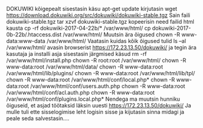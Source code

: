 DOKUWIKI
kõigepealt sisestasin käsu apt-get update
kirjutasin wget https://download.dokuwiki.org/src/dokuwiki/dokuwiki-stable.tgz
Sain faili dokuwiki-stable.tgz
tar xzvf dokuwiki-stable.tgz
kopeerisin need failid html kausta 
cp -rf dokuwiki-2017-04-22b/* /var/www/html/
cp dokuwiki-2017-0b-22b/.htaccess.dist /var/www/html/
Muutsin ära õigused 
chown -R www-data:www-data /var/www/html/
Vaatasin kuidas kõik õigused tulid
ls –al /var/www/html/
avasin browserist https://172.23.13.50/dokuwiki/ ja tegin ära kasutaja ja installi asja
sisestasin järgmised käsud
rm -rf /var/www/html/install.php
chown -R root:root /var/www/html/
chown -R www-data:root /var/www/html/data/
chown -R www-data:root /var/www/html/lib/plugins/
chown -R www-data:root /var/www/html/lib/tpl/
chown -R www-data:root /var/www/html/conf/local.php*
chown -R www-data:root /var/www/html/conf/users.auth.php
chown -R www-data:root /var/www/html/conf/acl.auth.php
chown -R www-data:root /var/www/html/conf/plugins.local.php*
Nendega ma muutsin hunniku õiguseid, et asjad töötaksid
läksin uuesti https://172.23.13.50/dokuwiki/
Ja mulle tuli ette sisselogimise leht
logisin sisse ja kijutasin sinna midagi ja peale seda salvestasin....
